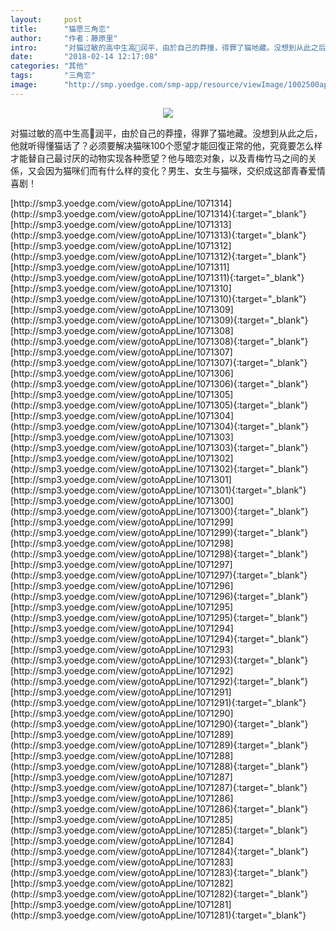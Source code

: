 ```yaml
---
layout:     post
title:      "猫愿三角恋"
author:     "作者：藤原里"
intro:      "对猫过敏的高中生高润平，由於自己的莽撞，得罪了猫地藏。没想到从此之后，他就听得懂猫话了？必须要解决猫咪100个愿望才能回復正常的他，究竟要怎么样才能替自己最讨厌的动物实现各种愿望？他与暗恋对象，以及青梅竹马之间的关係，又会因为猫咪们而有什么样的变化？男生、女生与猫咪，交织成这部青春爱情喜剧！"
date:       "2018-02-14 12:17:08"
categories: "其他"
tags:       "三角恋"
image:      "http://smp.yoedge.com/smp-app/resource/viewImage/1002500appline.png"
---
```

<div style="text-align: center">
<p><img src="http://smp.yoedge.com/smp-app/resource/viewImage/1002500appline.png"/></p>
</div>
<p class="post-meta">
<span>对猫过敏的高中生高润平，由於自己的莽撞，得罪了猫地藏。没想到从此之后，他就听得懂猫话了？必须要解决猫咪100个愿望才能回復正常的他，究竟要怎么样才能替自己最讨厌的动物实现各种愿望？他与暗恋对象，以及青梅竹马之间的关係，又会因为猫咪们而有什么样的变化？男生、女生与猫咪，交织成这部青春爱情喜剧！</span>
</p>
[http://smp3.yoedge.com/view/gotoAppLine/1071314](http://smp3.yoedge.com/view/gotoAppLine/1071314){:target="_blank"}
[http://smp3.yoedge.com/view/gotoAppLine/1071313](http://smp3.yoedge.com/view/gotoAppLine/1071313){:target="_blank"}
[http://smp3.yoedge.com/view/gotoAppLine/1071312](http://smp3.yoedge.com/view/gotoAppLine/1071312){:target="_blank"}
[http://smp3.yoedge.com/view/gotoAppLine/1071311](http://smp3.yoedge.com/view/gotoAppLine/1071311){:target="_blank"}
[http://smp3.yoedge.com/view/gotoAppLine/1071310](http://smp3.yoedge.com/view/gotoAppLine/1071310){:target="_blank"}
[http://smp3.yoedge.com/view/gotoAppLine/1071309](http://smp3.yoedge.com/view/gotoAppLine/1071309){:target="_blank"}
[http://smp3.yoedge.com/view/gotoAppLine/1071308](http://smp3.yoedge.com/view/gotoAppLine/1071308){:target="_blank"}
[http://smp3.yoedge.com/view/gotoAppLine/1071307](http://smp3.yoedge.com/view/gotoAppLine/1071307){:target="_blank"}
[http://smp3.yoedge.com/view/gotoAppLine/1071306](http://smp3.yoedge.com/view/gotoAppLine/1071306){:target="_blank"}
[http://smp3.yoedge.com/view/gotoAppLine/1071305](http://smp3.yoedge.com/view/gotoAppLine/1071305){:target="_blank"}
[http://smp3.yoedge.com/view/gotoAppLine/1071304](http://smp3.yoedge.com/view/gotoAppLine/1071304){:target="_blank"}
[http://smp3.yoedge.com/view/gotoAppLine/1071303](http://smp3.yoedge.com/view/gotoAppLine/1071303){:target="_blank"}
[http://smp3.yoedge.com/view/gotoAppLine/1071302](http://smp3.yoedge.com/view/gotoAppLine/1071302){:target="_blank"}
[http://smp3.yoedge.com/view/gotoAppLine/1071301](http://smp3.yoedge.com/view/gotoAppLine/1071301){:target="_blank"}
[http://smp3.yoedge.com/view/gotoAppLine/1071300](http://smp3.yoedge.com/view/gotoAppLine/1071300){:target="_blank"}
[http://smp3.yoedge.com/view/gotoAppLine/1071299](http://smp3.yoedge.com/view/gotoAppLine/1071299){:target="_blank"}
[http://smp3.yoedge.com/view/gotoAppLine/1071298](http://smp3.yoedge.com/view/gotoAppLine/1071298){:target="_blank"}
[http://smp3.yoedge.com/view/gotoAppLine/1071297](http://smp3.yoedge.com/view/gotoAppLine/1071297){:target="_blank"}
[http://smp3.yoedge.com/view/gotoAppLine/1071296](http://smp3.yoedge.com/view/gotoAppLine/1071296){:target="_blank"}
[http://smp3.yoedge.com/view/gotoAppLine/1071295](http://smp3.yoedge.com/view/gotoAppLine/1071295){:target="_blank"}
[http://smp3.yoedge.com/view/gotoAppLine/1071294](http://smp3.yoedge.com/view/gotoAppLine/1071294){:target="_blank"}
[http://smp3.yoedge.com/view/gotoAppLine/1071293](http://smp3.yoedge.com/view/gotoAppLine/1071293){:target="_blank"}
[http://smp3.yoedge.com/view/gotoAppLine/1071292](http://smp3.yoedge.com/view/gotoAppLine/1071292){:target="_blank"}
[http://smp3.yoedge.com/view/gotoAppLine/1071291](http://smp3.yoedge.com/view/gotoAppLine/1071291){:target="_blank"}
[http://smp3.yoedge.com/view/gotoAppLine/1071290](http://smp3.yoedge.com/view/gotoAppLine/1071290){:target="_blank"}
[http://smp3.yoedge.com/view/gotoAppLine/1071289](http://smp3.yoedge.com/view/gotoAppLine/1071289){:target="_blank"}
[http://smp3.yoedge.com/view/gotoAppLine/1071288](http://smp3.yoedge.com/view/gotoAppLine/1071288){:target="_blank"}
[http://smp3.yoedge.com/view/gotoAppLine/1071287](http://smp3.yoedge.com/view/gotoAppLine/1071287){:target="_blank"}
[http://smp3.yoedge.com/view/gotoAppLine/1071286](http://smp3.yoedge.com/view/gotoAppLine/1071286){:target="_blank"}
[http://smp3.yoedge.com/view/gotoAppLine/1071285](http://smp3.yoedge.com/view/gotoAppLine/1071285){:target="_blank"}
[http://smp3.yoedge.com/view/gotoAppLine/1071284](http://smp3.yoedge.com/view/gotoAppLine/1071284){:target="_blank"}
[http://smp3.yoedge.com/view/gotoAppLine/1071283](http://smp3.yoedge.com/view/gotoAppLine/1071283){:target="_blank"}
[http://smp3.yoedge.com/view/gotoAppLine/1071282](http://smp3.yoedge.com/view/gotoAppLine/1071282){:target="_blank"}
[http://smp3.yoedge.com/view/gotoAppLine/1071281](http://smp3.yoedge.com/view/gotoAppLine/1071281){:target="_blank"}


